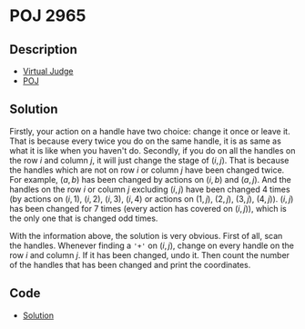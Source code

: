 # POJ 2965

## Description

- [Virtual Judge](https://vjudge.net/problem/POJ-2965)
- [POJ](http://poj.org/problem?id=2965)

## Solution

Firstly, your action on a handle have two choice: change it once or leave it. That is because every twice you do on the same handle, it is as same as what it is like when you haven't do. Secondly, if you do on all the handles on the row $i$ and column $j$, it will just change the stage of $(i,j)$. That is because the handles which are not on row $i$ or column $j$ have been changed twice. For example, $(a,b)$ has been changed by actions on $(i,b)$ and $(a,j)$. And the handles on the row $i$ or column $j$ excluding $(i,j)$ have been changed 4 times (by actions on $(i,1)$, $(i,2)$, $(i,3)$, $(i,4)$ or actions on $(1,j)$, $(2,j)$, $(3,j)$, $(4,j)$). $(i,j)$ has been changed for 7 times (every action has covered on $(i,j)$), which is the only one that is changed odd times.

With the information above, the solution is very obvious. First of all, scan the handles. Whenever finding a `'+'` on $(i,j)$, change on every handle on the row $i$ and column $j$. If it has been changed, undo it. Then count the number of the handles that has been changed and print the coordinates.

## Code

- [Solution](POJ.2965.0.cpp)
